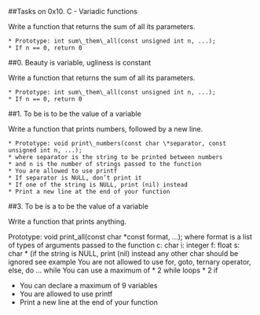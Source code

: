 ##Tasks on 0x10. C - Variadic functions

Write a function that returns the sum of all its parameters.

	* Prototype: int sum\_them\_all(const unsigned int n, ...);
	* If n == 0, return 0

##0. Beauty is variable, ugliness is constant

Write a function that returns the sum of all its parameters.

	* Prototype: int sum\_them\_all(const unsigned int n, ...);
	* If n == 0, return 0

##1. To be is to be the value of a variable

Write a function that prints numbers, followed by a new line.

	* Prototype: void print\_numbers(const char \*separator, const unsigned int n, ...);
	* where separator is the string to be printed between numbers
	* and n is the number of strings passed to the function
	* You are allowed to use printf
	* If separator is NULL, don’t print it 
	* If one of the string is NULL, print (nil) instead
	* Print a new line at the end of your function

##3. To be is a to be the value of a variable

Write a function that prints anything. 

Prototype: void print\_all(const char \*const format, ...);
where format is a list of types of arguments passed to the function
c: char
i: integer
f: float
s: char * (if the string is NULL, print (nil) instead
any other char should be ignored
see example
You are not allowed to use for, goto, ternary operator, else, do ... while
You can use a maximum of
	* 2 while loops
	* 2 if
* You can declare a maximum of 9 variables
* You are allowed to use printf
* Print a new line at the end of your function
